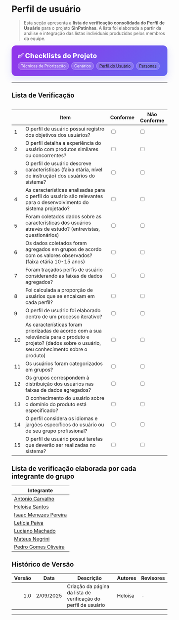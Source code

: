 # Perfil de usuário

> Esta seção apresenta a **lista de verificação consolidada do Perfil de Usuário** para o projeto **SinPatinhas**. A lista foi elaborada a partir da análise e integração das listas individuais produzidas pelos membros da equipe.

<div class="plan-hero">
  <div class="plan-hero__title">✅ Checklists do Projeto</div>
  <div class="plan-hero__chips">
    <span class="chip">Técnicas de Priorização</span>
    <span class="chip">Cenários</span>
    <a href="#/elicitacao/listas_verificacao/lista_verificacao_perfil_usuario.md" class="chip">
         Perfil do Usuário
    </a>
    <a href="#/elicitacao/listas_verificacao/lista_personas.md" class="chip">
        Personas
    </a>
  </div>
</div>

---

## Lista de Verificação

<div class="plan-grid">


</div>

<table>
    <thead>
        <tr>
            <th></th>
            <th>Item</th>
            <th>Conforme</th>
            <th>Não Conforme</th>
        </tr>
    </thead>
    <tbody>
        <tr>
            <td>1</td>
            <td>O perfil de usuário possui registro dos objetivos dos usuários?</td>
            <td><input type="checkbox" name="conforme1"></td>
            <td><input type="checkbox" name="nao_conforme1"></td>
        </tr>
        <tr>
            <td>2</td>
            <td>O perfil detalha a experiência do usuário com produtos similares ou concorrentes?</td>
            <td><input type="checkbox" name="conforme2"></td>
            <td><input type="checkbox" name="nao_conforme2"></td>
        </tr>
        <tr>
            <td>3</td>
            <td>O perfil de usuário descreve características (faixa etária, nível de instrução) dos usuários do sistema?</td>
            <td><input type="checkbox" name="conforme3"></td>
            <td><input type="checkbox" name="nao_conforme3"></td>
        </tr>
        <tr>
            <td>4</td>
            <td>As características analisadas para o perfil do usuário são relevantes para o desenvolvimento do sistema projetado?</td>
            <td><input type="checkbox" name="conforme4"></td>
            <td><input type="checkbox" name="nao_conforme4"></td>
        </tr>
        <tr>
            <td>5</td>
            <td>Foram coletados dados sobre as características dos usuários através de estudo? (entrevistas, questionários)</td>
            <td><input type="checkbox" name="conforme5"></td>
            <td><input type="checkbox" name="nao_conforme5"></td>
        </tr>
        <tr>
            <td>6</td>
            <td>Os dados coletados foram agregados em grupos de acordo com os valores observados? (faixa etária 10-15 anos)</td>
            <td><input type="checkbox" name="conforme6"></td>
            <td><input type="checkbox" name="nao_conforme6"></td>
        </tr>
        <tr>
            <td>7</td>
            <td>Foram traçados perfis de usuário considerando as faixas de dados agregados?</td>
            <td><input type="checkbox" name="conforme7"></td>
            <td><input type="checkbox" name="nao_conforme7"></td>
        </tr>
        <tr>
            <td>8</td>
            <td>Foi calculada a proporção de usuários que se encaixam em cada perfil?</td>
            <td><input type="checkbox" name="conforme8"></td>
            <td><input type="checkbox" name="nao_conforme8"></td>
        </tr>
        <tr>
            <td>9</td>
            <td>O perfil de usuário foi elaborado dentro de um processo iterativo?</td>
            <td><input type="checkbox" name="conforme9"></td>
            <td><input type="checkbox" name="nao_conforme9"></td>
        </tr>
        <tr>
            <td>10</td>
            <td>As características foram priorizadas de acordo com a sua relevância para o produto e projeto? (dados sobre o usuário, seu conhecimento sobre o produto)</td>
            <td><input type="checkbox" name="conforme10"></td>
            <td><input type="checkbox" name="nao_conforme10"></td>
        </tr>
        <tr>
            <td>11</td>
            <td>Os usuários foram categorizados em grupos?</td>
            <td><input type="checkbox" name="conforme11"></td>
            <td><input type="checkbox" name="nao_conforme11"></td>
        </tr>
        <tr>
            <td>12</td>
            <td>Os grupos correspondem à distribuição dos usuários nas faixas de dados agregados?</td>
            <td><input type="checkbox" name="conforme12"></td>
            <td><input type="checkbox" name="nao_conforme12"></td>
        </tr>
        <tr>
            <td>13</td>
            <td>O conhecimento do usuário sobre o domínio do produto está especificado?</td>
            <td><input type="checkbox" name="conforme13"></td>
            <td><input type="checkbox" name="nao_conforme13"></td>
        </tr>
        <tr>
            <td>14</td>
            <td>O perfil considera os idiomas e jargões específicos do usuário ou de seu grupo profissional? </td>
            <td><input type="checkbox" name="conforme14"></td>
            <td><input type="checkbox" name="nao_conforme14"></td>
        </tr>
        <tr>
            <td>15</td>
            <td>O perfil de usuário possui tarefas que deverão ser realizadas no sistema?</td>
            <td><input type="checkbox" name="conforme15"></td>
            <td><input type="checkbox" name="nao_conforme15"></td>
        </tr>
    </tbody>
</table>


## Lista de verificação elaborada por cada integrante do grupo

| Integrante |
|------------|
| [Antonio Carvalho]() |
| [Heloisa Santos](https://docs.google.com/document/d/1_17Gd6IwQEBumfZFkrqFcfNF8LkH3qTYbXeTQScUqBU/edit?usp=sharing) |
| [Isaac Menezes Pereira]() |
| [Letícia Paiva]() |
| [Luciano Machado]() |
| [Mateus Negrini]() |
| [Pedro Gomes Oliveira]() |

## Histórico de Versão

| Versão | Data       | Descrição                                   | Autores  | Revisores |
|-------:|------------|----------------------------------------------|----------|-----------|
| 1.0    | 2/09/2025 | Criação da página da lista de verificação do perfil de usuário   | Heloisa  | -         |

---

<style>
:root{
  --sp-blue: #3766ae;      
  --sp-blue-600:#2f5a9b;
  --sp-blue-100:#e8f0fb;
  --muted: #475569;
  --bg-card: #ffffff;
  --ring: rgba(55,102,174,.25);
}

/* ====== Hero ====== */
.plan-hero{
  background: linear-gradient(135deg, #9333ea 0%, #6366f1 100%);
  border-radius: 14px;
  padding: 1.25rem 1.25rem;
  color: #fff;
  margin: .5rem 0 1.25rem;
  box-shadow: 0 10px 24px rgba(99,102,241,.18);
}
.plan-hero__title{
  font-size: 1.35rem;
  font-weight: 800;
  letter-spacing: .3px;
}
.plan-hero__chips{ margin-top: .5rem; display:flex; gap:.5rem; flex-wrap: wrap; }
.chip{
  font-size: .8rem;
  background: rgba(255,255,255,.18);
  border: 1px solid rgba(255,255,255,.35);
  padding: .25rem .55rem;
  border-radius: 999px;
  backdrop-filter: blur(2px);
}

/* ====== Grid ====== */
.plan-grid{
  display: grid;
  grid-template-columns: repeat(auto-fit, minmax(240px, 1fr));
  gap: 16px;
  align-items: stretch;
}

/* ====== Card ====== */
.card{
  display: block;
  text-decoration: none !important;
  background: var(--bg-card);
  border: 1px solid #e5e7eb;
  border-radius: 14px;
  padding: 16px 16px 14px;
  box-shadow: 0 2px 12px rgba(0,0,0,.04);
  transition: transform .2s ease, box-shadow .2s ease, border-color .2s ease;
  position: relative;
}
.card::before{
  content:"";
  position:absolute; inset:0;
  border-radius: 14px;
  padding:1px;
  background: linear-gradient(135deg, #8b5cf6 0%, #6366f1 100%);
  -webkit-mask: linear-gradient(#000 0 0) content-box, linear-gradient(#000 0 0);
  -webkit-mask-composite: xor; mask-composite: exclude;
  opacity:.0; transition: opacity .2s ease;
}
.card:hover{
  transform: translateY(-4px);
  box-shadow: 0 10px 22px rgba(0,0,0,.10);
  border-color: transparent;
}
.card:hover::before{ opacity: .9; }

.card__icon{
  width: 46px; height: 46px;
  border-radius: 12px;
  background: var(--sp-blue-100);
  display:grid; place-items:center;
  font-size: 1.35rem;
  margin-bottom: 10px;
  color: var(--sp-blue);
  box-shadow: inset 0 0 0 1px rgba(55,102,174,.12);
}
.card__title{
  font-weight: 700;
  font-size: 1.05rem;
  margin-bottom: 4px;
  color: #0f172a;
}
.card__desc{
  color: var(--muted);
  font-size: .95rem;
  line-height: 1.35;
}
</style>
